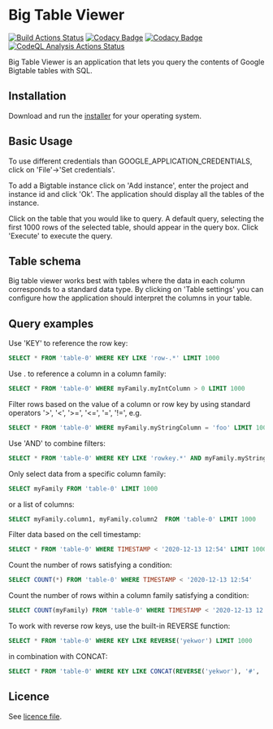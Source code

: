 # Big Table Viewer

[![Build Actions Status](https://github.com/erikmafo/BigTableViewer/workflows/Build/badge.svg)](https://github.com/erikmafo/BigTableViewer/actions)
[![Codacy Badge](https://app.codacy.com/project/badge/Coverage/9364e25dcac647f2b0019e61235a5f00)](https://www.codacy.com/gh/erikmafo/BigTableViewer/dashboard?utm_source=github.com&utm_medium=referral&utm_content=erikmafo/BigTableiewer&utm_campaign=Badge_Coverage)
[![Codacy Badge](https://api.codacy.com/project/badge/Grade/6e70e5faa1bc418093f4454f945336ed)](https://app.codacy.com/gh/erikmafo/BigTableViewer?utm_source=github.com&utm_medium=referral&utm_content=erikmafo/BigTableViewer&utm_campaign=Badge_Grade_Settings)
[![CodeQL Analysis Actions Status](https://github.com/erikmafo/BigTableViewer/workflows/CodeQL/badge.svg)](https://github.com/erikmafo/BigTableViewer/actions)

Big Table Viewer is an application that lets you query the contents of Google Bigtable tables with SQL. 

## Installation

Download and run the [installer](https://github.com/erikmafo/BigTableViewer/releases/latest) 
for your operating system.

## Basic Usage

To use different credentials than GOOGLE_APPLICATION_CREDENTIALS, click on 'File'->'Set credentials'.

To add a Bigtable instance click on 'Add instance', enter the project and instance id and click 'Ok'. 
The application should display all the tables of the instance.

Click on the table that you would like to query. A default query, selecting the first 1000 rows of the selected table, 
should appear in the query box. Click 'Execute' to execute the query.

## Table schema

Big table viewer works best with tables where the data in each column corresponds to a standard data type. By clicking 
on 'Table settings' you can configure how the application should interpret the columns in your table.

## Query examples

Use 'KEY' to reference the row key:
```sql
SELECT * FROM 'table-0' WHERE KEY LIKE 'row-.*' LIMIT 1000
```
Use . to reference a column in a column family:
```sql
SELECT * FROM 'table-0' WHERE myFamily.myIntColumn > 0 LIMIT 1000
```
Filter rows based on the value of a column or row key by using standard operators '>', '<', '>=', '<=', '=', '!=', e.g.
```sql
SELECT * FROM 'table-0' WHERE myFamily.myStringColumn = 'foo' LIMIT 1000
```
Use 'AND' to combine filters:
```sql
SELECT * FROM 'table-0' WHERE KEY LIKE 'rowkey.*' AND myFamily.myStringColumn = 'foo' LIMIT 1000
```
Only select data from a specific column family:
```sql
SELECT myFamily FROM 'table-0' LIMIT 1000
```
or a list of columns:
```sql
SELECT myFamily.column1, myFamily.column2  FROM 'table-0' LIMIT 1000
```
Filter data based on the cell timestamp:
```sql
SELECT * FROM 'table-0' WHERE TIMESTAMP < '2020-12-13 12:54' LIMIT 1000
```
Count the number of rows satisfying a condition:
```sql
SELECT COUNT(*) FROM 'table-0' WHERE TIMESTAMP < '2020-12-13 12:54'
```
Count the number of rows within a column family satisfying a condition:
```sql
SELECT COUNT(myFamily) FROM 'table-0' WHERE TIMESTAMP < '2020-12-13 12:54'
```
To work with reverse row keys, use the built-in REVERSE function:
```sql
SELECT * FROM 'table-0' WHERE KEY LIKE REVERSE('yekwor') LIMIT 1000
```
in combination with CONCAT:
```sql
SELECT * FROM 'table-0' WHERE KEY LIKE CONCAT(REVERSE('yekwor'), '#', '2020-12.*') LIMIT 1000
```
## Licence

See [licence file](LICENSE).

